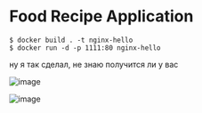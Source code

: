 # Food Recipe Application

```
$ docker build . -t nginx-hello
$ docker run -d -p 1111:80 nginx-hello
```
ну я так сделал, не знаю получится ли у вас


![image](https://github.com/user-attachments/assets/c5cdda70-d2d2-4c03-94b9-c1f8b11dba93)


![image](https://github.com/user-attachments/assets/8e5be702-1399-4a43-ba69-28e20ddfb04f)


